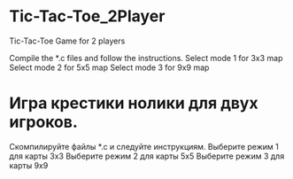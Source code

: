 # Tic-Tac-Toe_2Player
Tic-Tac-Toe Game for 2 players

Compile the *.c  files and follow the instructions.
Select mode 1 for 3x3 map
Select mode 2 for 5x5 map
Select mode 3 for 9x9 map

# Игра крестики нолики для двух игроков.

Скомпилируйте файлы *.с и следуйте инструкциям.
Выберите режим 1 для карты 3х3
Выберите режим 2 для карты 5х5
Выберите режим 3 для карты 9х9
